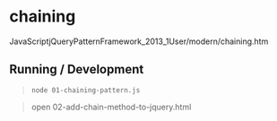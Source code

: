 chaining
========

JavaScriptjQueryPatternFramework_2013_1User/modern/chaining.htm

## Running / Development

> `node 01-chaining-pattern.js`

> open 02-add-chain-method-to-jquery.html
